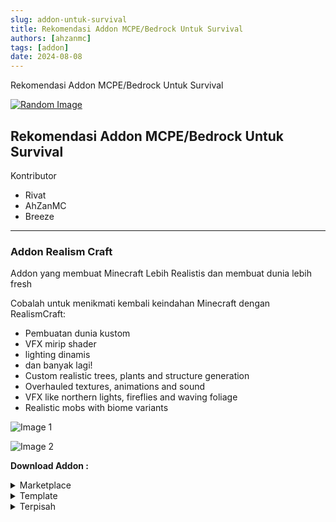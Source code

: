 ```yaml
---
slug: addon-untuk-survival
title: Rekomendasi Addon MCPE/Bedrock Untuk Survival
authors: [ahzanmc]
tags: [addon]
date: 2024-08-08
---
```


Rekomendasi Addon MCPE/Bedrock Untuk Survival
<!-- truncate -->
[![Random Image](https://imapi.ingfomenkrep.my.id/random-image)](https://imapi.ingfomenkrep.my.id/random-link)

## Rekomendasi Addon MCPE/Bedrock Untuk Survival
Kontributor
- Rivat
- AhZanMC
- Breeze

---
### Addon Realism Craft
Addon yang membuat Minecraft Lebih Realistis dan membuat dunia lebih fresh

Cobalah untuk menikmati kembali keindahan Minecraft dengan RealismCraft: 
- Pembuatan dunia kustom
- VFX mirip shader 
- lighting dinamis
- dan banyak lagi!
- Custom realistic trees, plants and structure generation
- Overhauled textures, animations and sound
- VFX like northern lights, fireflies and waving foliage
- Realistic mobs with biome variants

![Image 1](https://encrypted-tbn0.gstatic.com/images?q=tbn:ANd9GcSrR3fUS0jOq61GYiH979QgkHZEjePJTXcQqA&s)

![Image 2](https://encrypted-tbn0.gstatic.com/images?q=tbn:ANd9GcQUIO9kHOOipNPy9o4HMU-iSqMNr08jyBgYww&s)

**Download Addon :**

<details>
    <summary>Marketplace</summary>

    [Klik disini](https://www.minecraft.net/en-us/marketplace/pdp?id=5eddc134-bdf3-4a84-b7c5-ee0504402be9)
</details>

<details>
    <summary>Template</summary>

    Template file : [Click Here](https://www.mediafire.com/file/abrmd270eyjps97/Realism_Craft_1.1_(world_template).mctemplate/file?dkey=bggwc314qdr&r=1542)
</details>

<details>
    <summary>Terpisah</summary>

    Resource Pack file : [Click Here](https://www.mediafire.com/file/ppen3cymfy13lyw/Realism_Craft_Resource_Pack_by_sneypmc.mcpack/file)

    Addon file : [Click Here](https://www.mediafire.com/file/n4788vh7vwds7lp/RealismCraft_Add-On_by_sneypmc_bought_TBQ.mcaddon/file)
</details>
